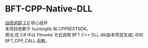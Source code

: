 # BFT-CPP-Native-DLL
<a href="https://liuziangexit.com/BFT">战绩追踪 2.0</a> 核心组件<br>
本项目依赖于 liuzianglib 和 CPPRESTSDK。<br>
用法:在 C# 中以 PInvoke 方式调用 BFT C++ DLL.dll(由本项目生成) 中的 BFT_CPP_CALL 函数。
